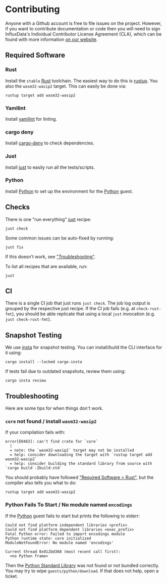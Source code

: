 # Contributing

Anyone with a Github account is free to file issues on the project. However, if you want to contribute documentation or
code then you will need to sign InfluxData's Individual Contributor License Agreement (CLA), which can be found with
more information [on our website](https://www.influxdata.com/legal/cla/).

## Required Software

### Rust
Install the `stable` [Rust] toolchain. The easiest way to do this is [rustup]. You also the `wasm32-wasip2` target. This can easily be done via:

```console
rustup target add wasm32-wasip2
```

### Yamllint
Install [yamllint] for linting.

### cargo deny
Install [cargo-deny] to check dependencies.

### Just
Install [just] to easily run all the tests/scripts.

### Python
Install [Python] to set up the environment for the [Python] guest.


## Checks
There is one "run everything" [just] recipe:

```console
just check
```

Some common issues can be auto-fixed by running:

```console
just fix
```

If this doesn't work, see ["Troubleshooting"](#troubleshooting).

To list all recipes that are available, run:

```console
just
```

## CI
There is a single CI job that just runs `just check`. The job log output is grouped by the respective just recipe. If the CI job fails (e.g. at `check-rust-fmt`), you should be able replicate that using a local `just` invocation (e.g. `just check-rust-fmt`).

## Snapshot Testing
We use [insta] for snapshot testing. You can install/build the CLI interface for it using:

```console
cargo install --locked cargo-insta
```

If tests fail due to outdated snapshots, review them using:

```console
cargo insta review
```

## Troubleshooting
Here are some tips for when things don't work.

### `core` not found / install `wasm32-wasip2`
If your compilation fails with:

```text
error[E0463]: can't find crate for `core`
  |
  = note: the `wasm32-wasip2` target may not be installed
  = help: consider downloading the target with `rustup target add wasm32-wasip2`
  = help: consider building the standard library from source with `cargo build -Zbuild-std`
```

You should probably have followed ["Required Software > Rust"](#rust), but the compiler also tells you what to do:

```console
rustup target add wasm32-wasip2
```

### Python Fails To Start / No module named `encodings`
If the [Python] guest fails to start but prints the following to stderr:

```text
Could not find platform independent libraries <prefix>
Could not find platform dependent libraries <exec_prefix>
Fatal Python error: Failed to import encodings module
Python runtime state: core initialized
ModuleNotFoundError: No module named 'encodings'

Current thread 0x012bd368 (most recent call first):
  <no Python frame>
```

Then the [Python Standard Library] was not found or not bundled correctly. You may try to wipe `guests/python/download`. If that does not help, open a ticket.


[cargo-deny]: https://embarkstudios.github.io/cargo-deny/
[insta]: https://insta.rs/
[just]: https://github.com/casey/just
[Python]: https://www.python.org/
[Python Standard Library]: https://docs.python.org/3/library/index.html
[Rust]: https://www.rust-lang.org/
[rustup]: https://rustup.rs/
[yamllint]: https://github.com/adrienverge/yamllint
